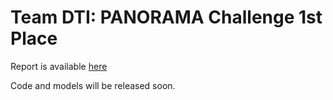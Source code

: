# Team DTI: PANORAMA Challenge 1st Place

Report is available [here](https://github.com/han-liu/PDAC_Detection/blob/main/%5BTeam%20DTI%5D%20AI-assisted%20Early%20Detection%20of%20Pancreatic%20Ductal%20Adenocarcinoma%20on%20Contrast-enhanced%20CT.pdf)

Code and models will be released soon.
